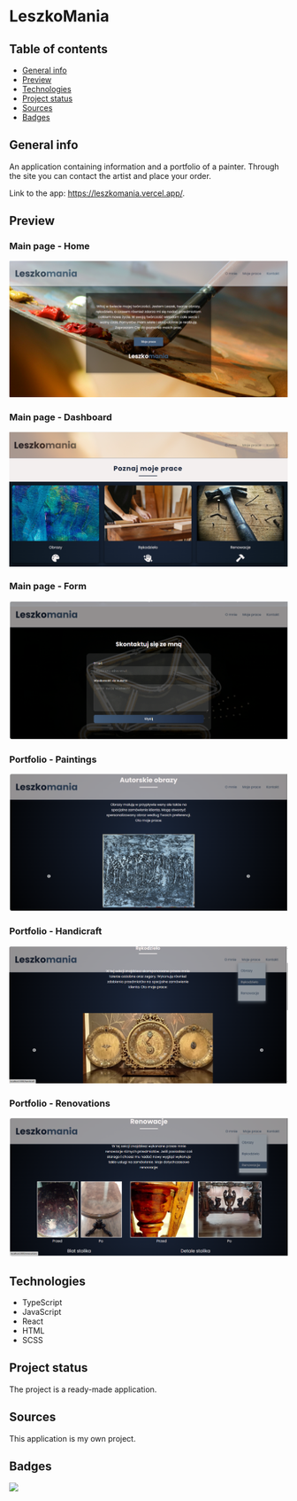 # LeszkoMania 

## Table of contents
* [General info](#general-info)
* [Preview](#preview)
* [Technologies](#technologies)
* [Project status](#project-status)
* [Sources](#sources)
* [Badges](#badges)

## General info
An application containing information and a portfolio of a painter. Through the site you can contact the artist and place your order.

Link to the app: https://leszkomania.vercel.app/.

## Preview
### Main page - Home
![Main page - Home](src/assets/Zrzut_ekranu_(273).png)

### Main page - Dashboard
![Main page - Dashboard](src/assets/Zrzut_ekranu_(274).png)

### Main page - Form
![Main page - Form](src/assets/Zrzut_ekranu_(275).png)

### Portfolio - Paintings
![Portfolio - Paintings](src/assets/Zrzut_ekranu_(276).png)

### Portfolio - Handicraft
![Portfolio - Handicraft](src/assets/Zrzut_ekranu_(277).png)

### Portfolio - Renovations
![Portfolio - Renovations](src/assets/Zrzut_ekranu_(278).png)

## Technologies
* TypeScript
* JavaScript
* React
* HTML
* SCSS

## Project status
The project is a ready-made application.

## Sources
This application is my own project.

## Badges
![](https://img.shields.io/vercel/deploy/leszkomania?style=for-the-badge)
